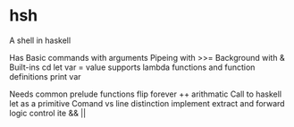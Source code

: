 # hsh
A shell in haskell

Has
  Basic commands with arguments
  Pipeing with >>=
  Background with &
  Built-ins
    cd 
    let var = value
      supports lambda functions and function definitions
    print var 


Needs
  common prelude functions
    flip
    forever
    ++
    arithmatic
  Call to haskell
  let as a primitive
  Comand vs line distinction
  implement extract and forward
  logic control ite && ||

  
  
